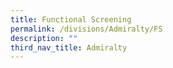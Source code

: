 ```yaml
---
title: Functional Screening
permalink: /divisions/Admiralty/FS
description: ""
third_nav_title: Admiralty
---
```

